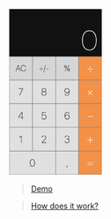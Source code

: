 <img src='./screenshot.png' height='300px'/>

> [Demo](https://rlyk7w975o.codesandbox.io/)

> [How does it work?](http://jsfiddle.net/siffogh/ckbkt48m/show/)
